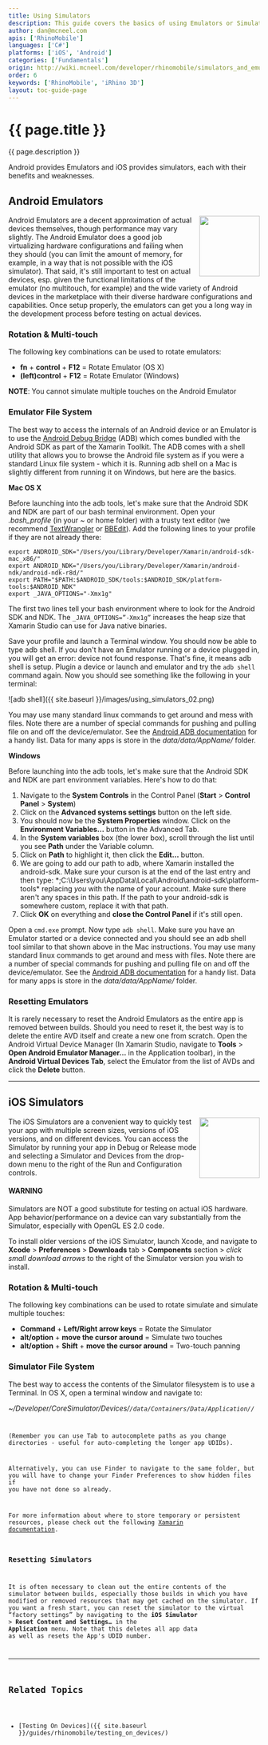 ```yaml
---
title: Using Simulators
description: This guide covers the basics of using Emulators or Simulators to debug your mobile application.
author: dan@mcneel.com
apis: ['RhinoMobile']
languages: ['C#']
platforms: ['iOS', 'Android']
categories: ['Fundamentals']
origin: http://wiki.mcneel.com/developer/rhinomobile/simulators_and_emulators
order: 6
keywords: ['RhinoMobile', 'iRhino 3D']
layout: toc-guide-page
---
```


# {{ page.title }}

{{ page.description }}

Android provides Emulators and iOS provides simulators, each with their benefits and weaknesses.

## Android Emulators

<img align="right" src="{{ site.baseurl }}/images/using_simulators_01.png" width="121">

Android Emulators are a decent approximation of actual devices themselves, though performance may vary slightly. The Android Emulator does a good job virtualizing hardware configurations and failing when they should (you can limit the amount of memory, for example, in a way that is not possible with the iOS simulator). That said, it's still important to test on actual devices, esp. given the functional limitations of the emulator (no multitouch, for example) and the wide variety of Android devices in the marketplace with their diverse hardware configurations and capabilities. Once setup properly, the emulators can get you a long way in the development process before testing on actual devices.

### Rotation & Multi-touch

The following key combinations can be used to rotate emulators:

- **fn** + **control** + **F12** = Rotate Emulator (OS X)
- **(left)control** + **F12** = Rotate Emulator (Windows)

**NOTE**: You cannot simulate multiple touches on the Android Emulator

### Emulator File System

The best way to access the internals of an Android device or an Emulator is to use the [Android Debug Bridge](http://developer.android.com/tools/help/adb.html) (ADB) which comes bundled with the Android SDK as part of the Xamarin Toolkit. The ADB comes with a shell utility that allows you to browse the Android file system as if you were a standard Linux file system - which it is. Running adb shell on a Mac is slightly different from running it on Windows, but here are the basics.

**Mac OS X**

Before launching into the adb tools, let's make sure that the Android SDK and NDK are part of our bash terminal environment. Open your *.bash_profile* (in your *~* or home folder) with a trusty text editor (we recommend [TextWrangler](http://www.barebones.com/products/textwrangler/) or [BBEdit](http://www.barebones.com/products/bbedit/)). Add the following lines to your profile if they are not already there:

```
export ANDROID_SDK="/Users/you/Library/Developer/Xamarin/android-sdk-mac_x86/"
export ANDROID_NDK="/Users/you/Library/Developer/Xamarin/android-ndk/android-ndk-r8d/"
export PATH="$PATH:$ANDROID_SDK/tools:$ANDROID_SDK/platform-tools:$ANDROID_NDK"
export _JAVA_OPTIONS="-Xmx1g"
```

The first two lines tell your bash environment where to look for the Android SDK and NDK. The `_JAVA_OPTIONS=”-Xmx1g”` increases the heap size that Xamarin Studio can use for Java native binaries.

Save your profile and launch a Terminal window. You should now be able to type adb shell. If you don't have an Emulator running or a device plugged in, you will get an error: device not found response. That's fine, it means adb shell is setup. Plugin a device or launch and emulator and try the `adb shell` command again. Now you should see something like the following in your terminal:

![adb shell]({{ site.baseurl }}/images/using_simulators_02.png)

You may use many standard linux commands to get around and mess with files. Note there are a number of special commands for pushing and pulling file on and off the device/emulator. See the [Android ADB documentation](http://developer.android.com/tools/help/adb.html) for a handy list. Data for many apps is store in the *data/data/AppName/* folder.

**Windows**

Before launching into the adb tools, let's make sure that the Android SDK and NDK are part environment variables. Here's how to do that:

1. Navigate to the **System Controls** in the Control Panel (**Start** > **Control Panel** > **System**)
1. Click on the **Advanced systems settings** button on the left side.
1. You should now be the **System Properties** window. Click on the **Environment Variables…** button in the Advanced Tab.
1. In the **System variables** box (the lower box), scroll through the list until you see **Path** under the Variable column.
1. Click on **Path** to highlight it, then click the **Edit…** button.
1. We are going to add our path to adb, where Xamarin installed the android-sdk. Make sure your curson is at the end of the last entry and then type: *;C:\Users\you\AppData\Local\Android\android-sdk\platform-tools\* replacing *you* with the name of your account. Make sure there aren't any spaces in this path. If the path to your android-sdk is somewhere custom, replace it with that path.
1. Click **OK** on everything and **close the Control Panel** if it's still open.

Open a `cmd.exe` prompt. Now type `adb shell`. Make sure you have an Emulator started or a device connected and you should see an adb shell tool similar to that shown above in the Mac instructions. You may use many standard linux commands to get around and mess with files. Note there are a number of special commands for pushing and pulling file on and off the device/emulator. See the [Android ADB documentation](http://developer.android.com/tools/help/adb.html) for a handy list. Data for many apps is store in the *data/data/AppName/* folder.

### Resetting Emulators

It is rarely necessary to reset the Android Emulators as the entire app is removed between builds. Should you need to reset it, the best way is to delete the entire AVD itself and create a new one from scratch. Open the Android Virtual Device Manager (In Xamarin Studio, navigate to **Tools** > **Open Android Emulator Manager…** in the Application toolbar), in the **Android Virtual Devices Tab**, select the Emulator from the list of AVDs and click the **Delete** button.

---

## iOS Simulators

<img align="right" src="{{ site.baseurl }}/images/using_simulators_03.png" width="121">

The iOS Simulators are a convenient way to quickly test your app with multiple screen sizes, versions of iOS versions, and on different devices. You can access the Simulator by running your app in Debug or Release mode and selecting a Simulator and Devices from the drop-down menu to the right of the Run and Configuration controls.

<div class="bs-callout bs-callout-danger">
  <h4>WARNING</h4>
  <p>Simulators are NOT a good substitute for testing on actual iOS hardware. App behavior/performance on a device can vary substantially from the Simulator, especially with OpenGL ES 2.0 code.</p>
</div>

To install older versions of the iOS Simulator, launch Xcode, and navigate to **Xcode** > **Preferences** > **Downloads** tab > **Components** section > *click small download arrows* to the right of the Simulator version you wish to install.

### Rotation & Multi-touch

The following key combinations can be used to rotate simulate and simulate multiple touches:

- **Command** + **Left/Right arrow keys** = Rotate the Simulator
- **alt/option** + **move the cursor around** = Simulate two touches
- **alt/option** + **Shift** + **move the cursor around** = Two-touch panning

### Simulator File System

The best way to access the contents of the Simulator filesystem is to use a Terminal. In OS X, open a terminal window and navigate to:

*~/Developer/CoreSimulator/Devices/<code>/data/Containers/Data/Application/<app UDID number>/*

(Remember you can use Tab to autocomplete paths as you change directories - useful for auto-completing the longer app UDIDs).

Alternatively, you can use Finder to navigate to the same folder, but you will have to change your Finder Preferences to show hidden files if you have not done so already.

For more information about where to store temporary or persistent resources, please check out the following [Xamarin documentation](http://docs.xamarin.com/guides/ios/application_fundamentals/working_with_the_file_system/).

### Resetting Simulators

It is often necessary to clean out the entire contents of the simulator between builds, especially those builds in which you have modified or removed resources that may get cached on the simulator. If you want a fresh start, you can reset the simulator to the virtual “factory settings” by navigating to the **iOS Simulator** > **Reset Content and Settings…** in the **Application** menu. Note that this deletes all app data as well as resets the App's UDID number.

---

## Related Topics

- [Testing On Devices]({{ site.baseurl }}/guides/rhinomobile/testing_on_devices/)
